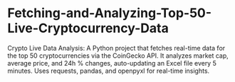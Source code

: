 # Fetching-and-Analyzing-Top-50-Live-Cryptocurrency-Data
Crypto Live Data Analysis: A Python project that fetches real-time data for the top 50 cryptocurrencies via the CoinGecko API. It analyzes market cap, average price, and 24h % changes, auto-updating an Excel file every 5 minutes. Uses requests, pandas, and openpyxl for real-time insights.
